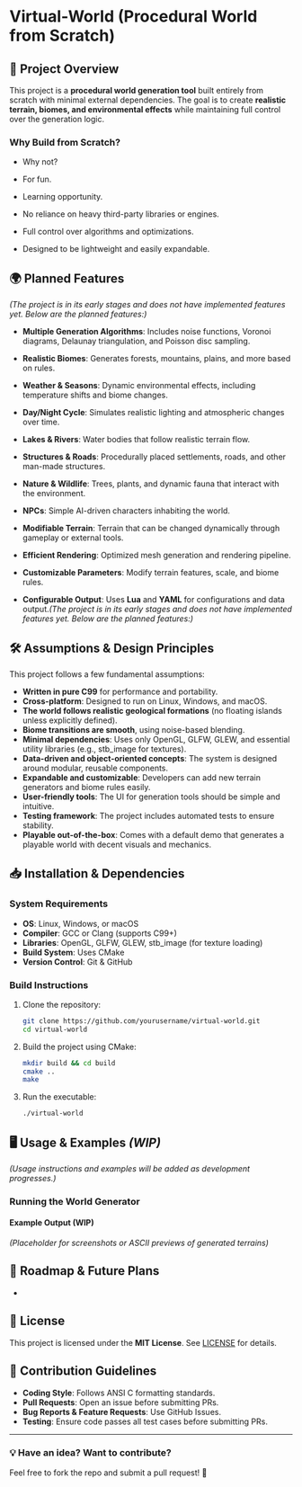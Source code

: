 # Virtual-World (Procedural World from Scratch)

## 📌 Project Overview

This project is a **procedural world generation tool** built entirely from scratch with minimal external dependencies. The goal is to create **realistic terrain, biomes, and environmental effects** while maintaining full control over the generation logic.

### **Why Build from Scratch?**

- Why not?

- For fun.

- Learning opportunity.

- No reliance on heavy third-party libraries or engines.

- Full control over algorithms and optimizations.

- Designed to be lightweight and easily expandable.

## 🌍 Planned Features

*(The project is in its early stages and does not have implemented features yet. Below are the planned features:)*

- **Multiple Generation Algorithms**: Includes noise functions, Voronoi diagrams, Delaunay triangulation, and Poisson disc sampling.

- **Realistic Biomes**: Generates forests, mountains, plains, and more based on rules.

- **Weather & Seasons**: Dynamic environmental effects, including temperature shifts and biome changes.

- **Day/Night Cycle**: Simulates realistic lighting and atmospheric changes over time.

- **Lakes & Rivers**: Water bodies that follow realistic terrain flow.

- **Structures & Roads**: Procedurally placed settlements, roads, and other man-made structures.

- **Nature & Wildlife**: Trees, plants, and dynamic fauna that interact with the environment.

- **NPCs**: Simple AI-driven characters inhabiting the world.

- **Modifiable Terrain**: Terrain that can be changed dynamically through gameplay or external tools.

- **Efficient Rendering**: Optimized mesh generation and rendering pipeline.

- **Customizable Parameters**: Modify terrain features, scale, and biome rules.

- **Configurable Output**: Uses **Lua** and **YAML** for configurations and data output.*(The project is in its early stages and does not have implemented features yet. Below are the planned features:)*



## 🛠 Assumptions & Design Principles

This project follows a few fundamental assumptions:

- **Written in pure C99** for performance and portability.
- **Cross-platform**: Designed to run on Linux, Windows, and macOS.
- **The world follows realistic geological formations** (no floating islands unless explicitly defined).
- **Biome transitions are smooth**, using noise-based blending.
- **Minimal dependencies**: Uses only OpenGL, GLFW, GLEW, and essential utility libraries (e.g., stb\_image for textures).
- **Data-driven and object-oriented concepts**: The system is designed around modular, reusable components.
- **Expandable and customizable**: Developers can add new terrain generators and biome rules easily.
- **User-friendly tools**: The UI for generation tools should be simple and intuitive.
- **Testing framework**: The project includes automated tests to ensure stability.
- **Playable out-of-the-box**: Comes with a default demo that generates a playable world with decent visuals and mechanics.

## 📥 Installation & Dependencies

### **System Requirements**

- **OS**: Linux, Windows, or macOS
- **Compiler**: GCC or Clang (supports C99+)
- **Libraries**: OpenGL, GLFW, GLEW, stb\_image (for texture loading)
- **Build System**: Uses CMake
- **Version Control**: Git & GitHub

### **Build Instructions**

1. Clone the repository:
   ```sh
   git clone https://github.com/yourusername/virtual-world.git
   cd virtual-world
   ```
2. Build the project using CMake:
   ```sh
   mkdir build && cd build
   cmake ..
   make
   ```
3. Run the executable:
   ```sh
   ./virtual-world
   ```

## 🖥 Usage & Examples *(WIP)*

*(Usage instructions and examples will be added as development progresses.)*

### Running the World Generator

#### Example Output (WIP)

*(Placeholder for screenshots or ASCII previews of generated terrains)*

## 🔧 Roadmap & Future Plans

-

## 📜 License

This project is licensed under the **MIT License**. See [LICENSE](LICENSE) for details.

## 🤝 Contribution Guidelines

- **Coding Style**: Follows ANSI C formatting standards.
- **Pull Requests**: Open an issue before submitting PRs.
- **Bug Reports & Feature Requests**: Use GitHub Issues.
- **Testing**: Ensure code passes all test cases before submitting PRs.

---

### **💡 Have an idea? Want to contribute?**

Feel free to fork the repo and submit a pull request! 🚀

